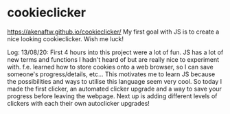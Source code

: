 # cookieclicker
https://akenaftw.github.io/cookieclicker/
My first goal with JS is to create a nice looking cookieclicker. Wish me luck!

Log:
13/08/20: 
First 4 hours into this project were a lot of fun. JS has a lot of new terms and functions I hadn't
heard of but are really nice to experiment with. 
f.e. learned how to store cookies onto a web browser, so I can save someone's progress/details, etc...
This motivates me to learn JS because the possibilities and ways to utilise this language seem very cool.
So today I made the first clicker, an automated clicker upgrade and a way to save your progress before leaving the webpage.
Next up is adding different levels of clickers with each their own autoclicker upgrades!
